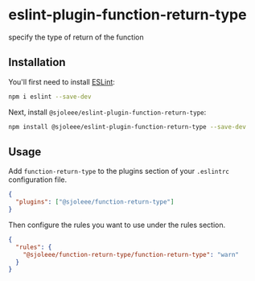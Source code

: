 # eslint-plugin-function-return-type

specify the type of return of the function

## Installation

You'll first need to install [ESLint](https://eslint.org/):

```sh
npm i eslint --save-dev
```

Next, install `@sjoleee/eslint-plugin-function-return-type`:

```sh
npm install @sjoleee/eslint-plugin-function-return-type --save-dev
```

## Usage

Add `function-return-type` to the plugins section of your `.eslintrc` configuration file.

```json
{
  "plugins": ["@sjoleee/function-return-type"]
}
```

Then configure the rules you want to use under the rules section.

```json
{
  "rules": {
    "@sjoleee/function-return-type/function-return-type": "warn"
  }
}
```
